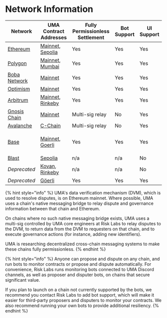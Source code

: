 # Network Information

| Network                                      | UMA Contract Addresses                                                                                                                                                                                                            | Fully Permissionless Settlement | Bot Support | UI Support |
| -------------------------------------------- | --------------------------------------------------------------------------------------------------------------------------------------------------------------------------------------------------------------------------------- | ------------------------------- | ----------- | ---------- |
| [Ethereum](https://ethereum.org/)            | [Mainnet](https://github.com/UMAprotocol/protocol/blob/master/packages/core/networks/1.json), [Sepolia](https://github.com/UMAprotocol/protocol/blob/master/packages/core/networks/11155111.json)                                 | Yes                             | Yes         | Yes        |
| [Polygon](https://polygon.technology/)       | [Mainnet](https://github.com/UMAprotocol/protocol/blob/master/packages/core/networks/137.json), [Mumbai](https://github.com/UMAprotocol/protocol/blob/master/packages/core/networks/80001.json)                                   | Yes                             | Yes         | Yes        |
| [Boba Network](https://boba.network/)        | [Mainnet](https://github.com/UMAprotocol/protocol/blob/master/packages/core/networks/288.json)                                                                                                                                    | Yes                             | Yes         | Yes        |
| [Optimism](https://www.optimism.io/)         | [Mainnet](https://github.com/UMAprotocol/protocol/blob/master/packages/core/networks/10.json)                                                                                                                                     | Yes                             | Yes         | Yes        |
| [Arbitrum](https://arbitrum.io/)             | [Mainnet](https://github.com/UMAprotocol/protocol/blob/master/packages/core/networks/42161.json), [Rinkeby](https://github.com/UMAprotocol/protocol/blob/master/packages/core/networks/421611.json)                               | Yes                             | Yes         | Yes        |
| [Gnosis Chain](https://www.gnosischain.com/) | [Mainnet](https://github.com/UMAprotocol/protocol/blob/master/packages/core/networks/100.json)                                                                                                                                    | Multi-sig relay                 | No          | Yes        |
| [Avalanche](https://www.avax.network/)       | [C-Chain](https://github.com/UMAprotocol/protocol/blob/master/packages/core/networks/43114.json)                                                                                                                                  | Multi-sig relay                 | No          | Yes        |
| [Base](https://docs.base.org/)               | <p><a href="https://github.com/UMAprotocol/protocol/blob/master/packages/core/networks/8453.json">Mainnet</a>, <br><a href="https://github.com/UMAprotocol/protocol/blob/master/packages/core/networks/84531.json">Goerli</a></p> | Yes                             | Yes         | Yes        |
| [Blast](https://docs.blast.io/about-blast)   | [Sepolia](https://github.com/UMAprotocol/protocol/blob/master/packages/core/networks/168587773.json)                                                                                                                              | n/a                             | n/a         | No         |
| _Deprecated_                                 | [Kovan](https://github.com/UMAprotocol/protocol/blob/master/packages/core/networks/42.json), [Rinkeby](https://github.com/UMAprotocol/protocol/blob/master/packages/core/networks/4.json)                                         | n/a                             | n/a         | No         |
| _Deprecated_                                 | [Göerli](https://github.com/UMAprotocol/protocol/blob/master/packages/core/networks/5.json)                                                                                                                                       | Yes                             | Yes         | Yes        |

{% hint style="info" %}
UMA's data verification mechanism (DVM), which is used to resolve disputes, is on Ethereum mainnet. Where possible, UMA uses a chain's native messaging bridge to relay dispute and governance information between that chain and Ethereum.

On chains where no such native messaging bridge exists, UMA uses a multi-sig controlled by UMA core engineers at Risk Labs to relay disputes to the DVM, to return data from the DVM to requesters on that chain, and to execute governance actions (for instance, adding new identifiers).

UMA is researching decentralized cross-chain messaging systems to make these chains fully permissionless.
{% endhint %}

{% hint style="info" %}
Anyone can propose and dispute on any chain, and run bots to monitor contracts or propose and dispute automatically. For convenience, Risk Labs runs monitoring bots connected to UMA Discord channels, as well as proposer and disputer bots, on chains that secure significant value.

If you plan to launch on a chain not currently supported by the bots, we recommend you contact Risk Labs to add bot support, which will make it easier for third-party proposers and disputers to monitor your contracts. We also recommend running your own bots to provide additional resiliency.
{% endhint %}

